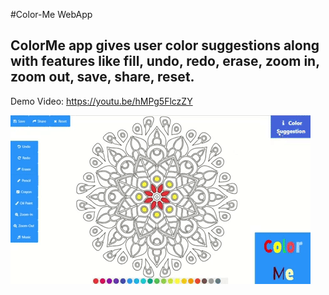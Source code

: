 #Color-Me WebApp

## ColorMe app gives user color suggestions along with features like fill, undo, redo, erase, zoom in, zoom out, save, share, reset.
Demo Video: https://youtu.be/hMPg5FlczZY

![](ColorMe-gif.gif)

